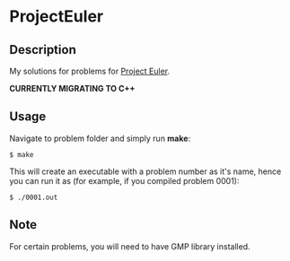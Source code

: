 # ProjectEuler

## Description
My solutions for problems for [Project Euler](https://projecteuler.net/archives).

**CURRENTLY MIGRATING TO C++**

## Usage

Navigate to problem folder and simply run **make**:
```
$ make
```

This will create an executable with a problem number as it's name, hence you can run it as (for example, if you compiled problem 0001):
```
$ ./0001.out
```

## Note

For certain problems, you will need to have GMP library installed.
